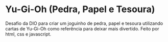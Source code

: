 # Yu-Gi-Oh (Pedra, Papel e Tesoura)
 
Desafio da DIO para criar um joguinho de pedra, papel e tesoura utilizando cartas de Yu-Gi-Oh como referência para deixar mais divertido. Feito por html, css e javascript.